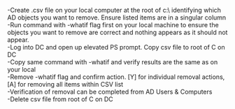 -Create .csv file on your local computer at the root of c:\ identifying which AD objects you want to remove. Ensure listed items are in a singular column<br>
-Run command with -whatif flag first on your local machine to ensure the objects you want to remove are correct and nothing appears as it should not appear.<br>
-Log into DC and open up elevated PS prompt. Copy csv file to root of C on DC<br>
-Copy same command with -whatif and verify results are the same as on your local<br>
-Remove -whatif flag and confirm action. [Y] for individual removal actions, [A] for removing all items within CSV list<br>
-Verification of removal can be completed from AD Users & Computers<br>
-Delete csv file from root of C on DC<br>
